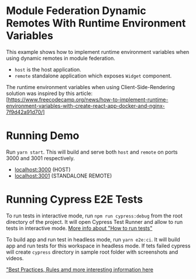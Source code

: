 # Module Federation Dynamic Remotes With Runtime Environment Variables

This example shows how to implement runtime environment variables when using dynamic remotes in module federation.

- `host` is the host application.
- `remote` standalone application which exposes `Widget` component.

The runtime environment variables when using Client-Side-Rendering solution was inspired by this article:
[https://www.freecodecamp.org/news/how-to-implement-runtime-environment-variables-with-create-react-app-docker-and-nginx-7f9d42a91d70/]

# Running Demo

Run `yarn start`. This will build and serve both `host` and `remote` on ports 3000 and 3001 respectively.

- [localhost:3000](http://localhost:3000/) (HOST)
- [localhost:3001](http://localhost:3001/) (STANDALONE REMOTE)

# Running Cypress E2E Tests

To run tests in interactive mode, run  `npm run cypress:debug` from the root directory of the project. It will open Cypress Test Runner and allow to run tests in interactive mode. [More info about "How to run tests"](../../cypress/README.md#how-to-run-tests)

To build app and run test in headless mode, run `yarn e2e:ci`. It will build app and run tests for this workspace in headless mode. If tets failed cypress will create `cypress` directory in sample root folder with screenshots and videos.

["Best Practices, Rules amd more interesting information here](../../cypress/README.md)